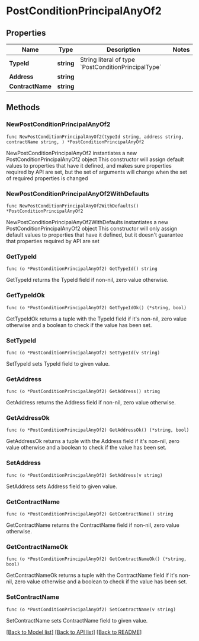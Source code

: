# PostConditionPrincipalAnyOf2

## Properties

Name | Type | Description | Notes
------------ | ------------- | ------------- | -------------
**TypeId** | **string** | String literal of type &#x60;PostConditionPrincipalType&#x60; | 
**Address** | **string** |  | 
**ContractName** | **string** |  | 

## Methods

### NewPostConditionPrincipalAnyOf2

`func NewPostConditionPrincipalAnyOf2(typeId string, address string, contractName string, ) *PostConditionPrincipalAnyOf2`

NewPostConditionPrincipalAnyOf2 instantiates a new PostConditionPrincipalAnyOf2 object
This constructor will assign default values to properties that have it defined,
and makes sure properties required by API are set, but the set of arguments
will change when the set of required properties is changed

### NewPostConditionPrincipalAnyOf2WithDefaults

`func NewPostConditionPrincipalAnyOf2WithDefaults() *PostConditionPrincipalAnyOf2`

NewPostConditionPrincipalAnyOf2WithDefaults instantiates a new PostConditionPrincipalAnyOf2 object
This constructor will only assign default values to properties that have it defined,
but it doesn't guarantee that properties required by API are set

### GetTypeId

`func (o *PostConditionPrincipalAnyOf2) GetTypeId() string`

GetTypeId returns the TypeId field if non-nil, zero value otherwise.

### GetTypeIdOk

`func (o *PostConditionPrincipalAnyOf2) GetTypeIdOk() (*string, bool)`

GetTypeIdOk returns a tuple with the TypeId field if it's non-nil, zero value otherwise
and a boolean to check if the value has been set.

### SetTypeId

`func (o *PostConditionPrincipalAnyOf2) SetTypeId(v string)`

SetTypeId sets TypeId field to given value.


### GetAddress

`func (o *PostConditionPrincipalAnyOf2) GetAddress() string`

GetAddress returns the Address field if non-nil, zero value otherwise.

### GetAddressOk

`func (o *PostConditionPrincipalAnyOf2) GetAddressOk() (*string, bool)`

GetAddressOk returns a tuple with the Address field if it's non-nil, zero value otherwise
and a boolean to check if the value has been set.

### SetAddress

`func (o *PostConditionPrincipalAnyOf2) SetAddress(v string)`

SetAddress sets Address field to given value.


### GetContractName

`func (o *PostConditionPrincipalAnyOf2) GetContractName() string`

GetContractName returns the ContractName field if non-nil, zero value otherwise.

### GetContractNameOk

`func (o *PostConditionPrincipalAnyOf2) GetContractNameOk() (*string, bool)`

GetContractNameOk returns a tuple with the ContractName field if it's non-nil, zero value otherwise
and a boolean to check if the value has been set.

### SetContractName

`func (o *PostConditionPrincipalAnyOf2) SetContractName(v string)`

SetContractName sets ContractName field to given value.



[[Back to Model list]](../README.md#documentation-for-models) [[Back to API list]](../README.md#documentation-for-api-endpoints) [[Back to README]](../README.md)


